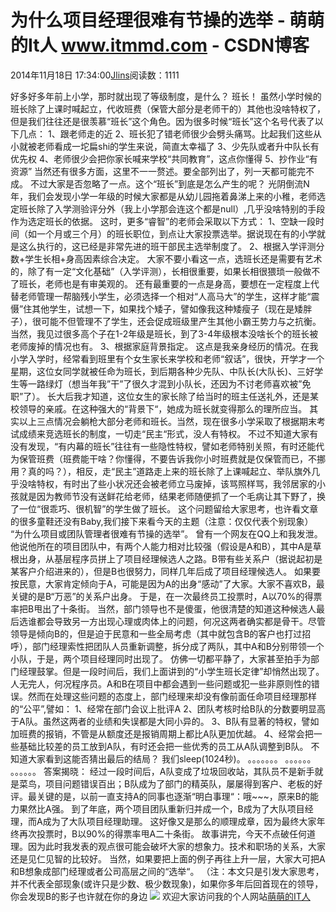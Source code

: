 
# 为什么项目经理很难有节操的选举 - 萌萌的It人 www.itmmd.com - CSDN博客


2014年11月18日 17:34:00[Jlins](https://me.csdn.net/dyllove98)阅读数：1111


好多好多年前上小学，那时就出现了等级制度，是什么？
班长！
虽然小学时候的班长除了上课时喊起立，代收班费（保管大部分是老师干的）其他也没啥特权了，但是我们往往还是很羡慕“班长”这个角色。因为很多时候“班长”这个名号代表了以下几点：
1、跟老师走的近
2、班长犯了错老师很少会劈头痛骂。比起我们这些从小就被老师看成一坨扁shi的学生来说，简直太幸福了
3、少先队或者升中队长有优先权
4、老师很少会把你家长喊来学校“共同教育”，这点你懂得
5、抄作业“有资源”
当然还有很多方面，这里不一一赘述。要全部列出了，列一天都可能完不成。
不过大家是否忽略了一点。这个“班长”到底是怎么产生的呢？
光阴倒流N年，我们会发现小学一年级的时候大家都是从幼儿园拖着鼻涕上来的小稚，老师选定班长除了入学测验评分外（我上小学那会连这个都是null）,几乎没啥特别的手段作为选定班长的依据。
这时，更多“睿智”的老师会采取以下方式：
1、空缺一段时间（如一个月或三个月）的班长职位，到点让大家投票选举。据说现在有的小学就是这么执行的，这已经是非常先进的班干部民主选举制度了。
2、根据入学评测分数+学生长相+身高因素综合决定。
大家不要小看这一点，选班长还是需要有艺术的，除了有一定“文化基础”（入学评测），长相很重要，如果长相很猥琐一般做不了班长，老师也是有审美观的。
还有最重要的一点是身高，要想在一定程度上代替老师管理一帮脑残小学生，必须选择一个相对“人高马大”的学生，这样才能“震慑”住其他学生，试想一下，如果找个矮子，譬如像我这种矮瘦子（现在是矮胖子），很可能不但管理不了学生，还会促成班级里产生其他小霸王势力与之抗衡。
当然，我见过很多高个子在1-2年级是班长，到了3-4年级根本没啥长个的班长被老师废掉的情况也有。
3、根据家庭背景指定。
这点是我亲身经历的情况。在我小学入学时，经常看到班里有个女生家长来学校和老师“叙话”，很快，开学才一个星期，这位女同学就被任命为班长，到后期各种少先队、中队长(大队长)、三好学生等一路绿灯（想当年我”干”了很久才混到小队长，还因为不讨老师喜欢被”免职”了）。
长大后我才知道，这位女生的家长除了给当时的班主任送礼外，还是某校领导的亲戚。在这种强大的“背景下“，她成为班长就变得那么的理所应当。
其实以上三点情况会躺枪大部分老师和班长。当然，现在很多小学采取了根据期末考试成绩来竞选班长的制度，一切走“民主“形式，没人有特权。
不过不知道大家有没有发现，“有内幕的班长”往往有一些隐性特权，譬如老师特别关照，有时还能代为保管班费（班费能干啥？你懂得，不要告诉我你小时班费就是仅保管而已，不挪用？真的吗？），相反，走“民主”道路走上来的班长除了上课喊起立、举队旗外几乎没啥特权，有时出了些小状况还会被老师立马废掉，该骂照样骂，我邻居家的小孩就是因为教师节没有送鲜花给老师，结果老师随便抓了一个毛病让其下野了，换了一位“很乖巧、很机智”的学生做了班长。
这个问题留给大家思考，也许看文章的很多童鞋还没有Baby,我们接下来看今天的主题（注意：仅仅代表个别现象）
“为什么项目或团队管理者很难有节操的选举”。
曾有一个网友在QQ上和我发泄。他说他所在的项目团队中，有两个人能力相对比较强（假设是A和B），其中A是草根出身，从基层程序员拼上了项目经理候选人之路。B带有些关系户（据说起初是某客户介绍进来的），但是B也很努力，同样几年后成了项目经理候选人。
如果要按民意，大家肯定倾向于A，可能是因为A的出身“感动”了大家。大家不喜欢B，最关键的是B“万恶”的关系户出身。
于是，在一次最终员工投票时，A以70%的得票率把B甩出了十条街。
当然，部门领导也不是傻蛋，他很清楚的知道这种候选人最后选谁都会导致另一方出现心理或肉体上的问题，何况这两者确实都是骨干。尽管领导是倾向B的，但是迫于民意和一些全局考虑（其中就包含B的客户也打过招呼），部门经理索性把团队人员重新调整，拆分成了两队，其中A和B分别带领一个小队，于是，两个项目经理同时出现了。
仿佛一切都平静了，大家甚至拍手为部门经理鼓掌。但是一段时间后，我们上面讲到的“小学生班长定律”却悄然出现了。
人无完人，何况程序员。A和B在项目中都会遇到一些问题或犯一些非原则性的错误。然而在处理这些问题的态度上，部门经理来却没有像前面任命项目经理那样的“公平”,譬如：
1、经常在部门会议上批评A
2、团队考核时给B队的分数要明显高于A队。虽然这两者的业绩和失误都是大同小异的。
3、B队有显著的特权，譬如加班费的报销，不管是从额度还是报销周期上都比A队更加优越。
4、经常会把一些基础比较差的员工放到A队，有时还会把一些优秀的员工从A队调整到B队。
不知道大家看到这能否猜出最后的结局？
我们sleep(1024秒)。
。。。。。。。
。。。。。。
。。。。。。
答案揭晓：
经过一段时间后，A队变成了垃圾回收站，其队员不是新手就是菜鸟，项目问题错误百出；B队成为了部门的精英队，屡屡得到客户、老板的好评。最关键的是，以前一直支持A的同事也逐渐“明白事理“：哦~~~，原来B的能力果然比A强。
到了年底，两个项目团队重新归并成一个，B成为了大队项目经理，而A成为了大队项目经理助理。
这好像又是那么的顺理成章，因为最终大家年终再次投票时，B以90%的得票率甩A二十条街。
故事讲完，今天不点破任何道理。因为此时我发表的观点很可能会破坏大家的想象力。技术和职场的关系，大家还是见仁见智的比较好。
当然，如果要把上面的例子再往上升一层，大家大可把A和B想象成部门经理或者公司高层之间的“选举“。
（注：本文只是引发大家思考，并不代表全部现象(或许只是少数、极少数现象)，如果你多年后回首现在的领导，你会发现B的影子也许就在你的身边
![](http://images.cnitblog.com/blog/437282/201411/041405283617635.gif)
欢迎大家访问我的个人网站[萌萌的IT人](http://www.itmmd.com)

